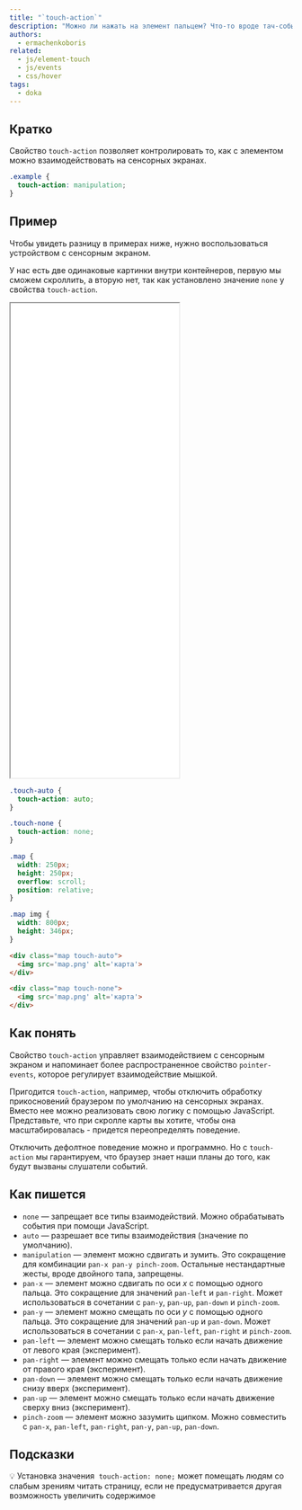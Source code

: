 ```yaml
---
title: "`touch-action`"
description: "Можно ли нажать на элемент пальцем? Что-то вроде тач-событий в JavaScript."
authors:
  - ermachenkoboris
related:
  - js/element-touch
  - js/events
  - css/hover
tags:
  - doka
---
```


## Кратко

Свойство `touch-action` позволяет контролировать то, как с элементом можно взаимодействовать на сенсорных экранах.

```css
.example {
  touch-action: manipulation;
}
```

## Пример

Чтобы увидеть разницу в примерах ниже, нужно воспользоваться устройством с сенсорным экраном.

У нас есть две одинаковые картинки внутри контейнеров, первую мы сможем скроллить, а вторую нет, так как установлено значение `none` у свойства `touch-action`. 

<iframe title="Демонстрация разницы с touch-action" src="demos/touch-action/" height="845"></iframe>

```css
.touch-auto {
  touch-action: auto;
}

.touch-none {
  touch-action: none;
}

.map {
  width: 250px;
  height: 250px;
  overflow: scroll;
  position: relative;
}

.map img {
  width: 800px;
  height: 346px;
} 
```

```html
<div class="map touch-auto">
  <img src='map.png' alt='карта'>
</div>

<div class="map touch-none">
  <img src='map.png' alt='карта'>
</div>
```

## Как понять

Свойство `touch-action` управляет взаимодействием с сенсорным экраном и напоминает более распространенное свойство `pointer-events`, которое регулирует взаимодействие мышкой.

Пригодится `touch-action`, например, чтобы отключить обработку прикосновений браузером по умолчанию  на сенсорных экранах. Вместо нее  можно реализовать свою логику с помощью JavaScript. Представьте, что при скролле карты вы хотите, чтобы она масштабировалась - придется переопределять поведение. 

Отключить дефолтное поведение можно и программно. Но с `touch-action` мы гарантируем, что браузер знает наши планы до того, как будут вызваны слушатели событий.

## Как пишется

- `none` — запрещает все типы взаимодействий. Можно обрабатывать события при помощи JavaScript.
- `auto` — разрешает все типы взаимодействия (значение по умолчанию).
- `manipulation` — элемент можно сдвигать и зумить. Это сокращение для комбинации `pan-x pan-y pinch-zoom`. Остальные нестандартные жесты, вроде двойного тапа, запрещены.
- `pan-x` — элемент можно сдвигать по оси _x_ с помощью одного пальца. Это сокращение для значений `pan-left` и `pan-right`. Может использоваться в сочетании с `pan-y`, `pan-up`, `pan-down` и `pinch-zoom`.
- `pan-y` — элемент можно смещать по оси _y_ с помощью одного пальца. Это сокращение для значений `pan-up` и `pan-down`. Может использоваться в сочетании с `pan-x`, `pan-left`, `pan-right` и `pinch-zoom`.
- `pan-left` — элемент можно смещать только если начать движение от левого края (эксперимент).
- `pan-right` — элемент можно смещать только если начать движение от правого края (эксперимент).
- `pan-down` — элемент можно смещать только если начать движение снизу вверх (эксперимент).
- `pan-up` — элемент можно смещать только если начать движение сверху вниз (эксперимент).
- `pinch-zoom` — элемент можно зазумить щипком. Можно совместить с `pan-x`, `pan-left`, `pan-right`, `pan-y`, `pan-up`, `pan-down`.

## Подсказки

💡 Установка значения  `touch-action: none;` может помещать людям со слабым зрениям читать страницу, если не предусматривается другая возможность увеличить содержимое